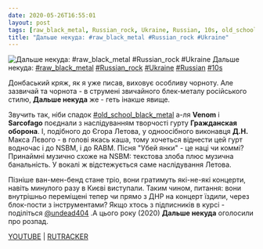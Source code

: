 ```yaml
---
date: 2020-05-26T16:55:01
layout: post
tags: [raw_black_metal, Russian_rock, Ukraine, Russian, 10s, old_school_black_metal]
title: "Дальше некуда: #raw_black_metal #Russian_rock #Ukraine"
---
```

![Дальше некуда: #raw_black_metal #Russian_rock #Ukraine](/assets/photos/photo_977@26-05-2020_16-55-01.jpg)
Дальше некуда: [#raw_black_metal](/tags/#raw_black_metal) [#Russian_rock](/tags/#Russian_rock) [#Ukraine](/tags/#Ukraine) [#Russian](/tags/#Russian) [#10s](/tags/#10s)

Донбаський кряж, як я уже писав, виховує особливу чорноту. Але зазвичай та чорнота - в струмені звичайного блек-металу російського стилю, **Дальше некуда** же - геть інакше явище.

Звучить так, ніби спадок [#old_school_black_metal](/tags/#old_school_black_metal) а-ля **Venom** і **Sarcofago** поєднали з наслідуванням творчості гурту **Гражданская оборона**. І, подібного до Єгора Летова, у одноосібного виконавця **Д.Н.** Макса Лєвого - в голові якась каша, тому хочеться віднести цей гурт водночас і до NSBM, і до RABM. Пісня &quot;Убей янки&quot; - це наці чи коммі? Принаймні музично схоже на NSBM: текстова злоба плюс музична банальність. У вокалі ж відстежується саме наслідування Летова.

Пізніше ван-мен-бенд стане тріо, вони гратимуть які-не-які концерти, навіть минулого разу в Києві виступали. Таким чином, питання: вони внутрішньо переміщені тепер чи прямо з ДНР на концерт їздили, через блок-пости з інструментами? Якщо хтось з підписників в курсі - поділіться [@undead404](https://t.me/undead404) .А цього року (2020) **Дальше некуда** оголосили про розпад.

[YOUTUBE](https://www.youtube.com/playlist?list=PLQLzbkkXch0jxB-Gzkngu4Uik0gtBOBgG) | [RUTRACKER](https://rutracker.org/forum/viewtopic.php?t=3037515)